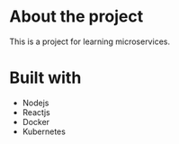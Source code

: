 # About the project
This is a project for learning microservices.
# Built with
  - Nodejs
  - Reactjs
  - Docker
  - Kubernetes
